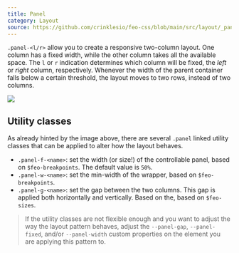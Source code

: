 ```yaml
---
title: Panel
category: Layout
source: https://github.com/crinklesio/feo-css/blob/main/src/layout/_panel.scss
---
```


`.panel-<l/r>` allow you to create a responsive two-column layout. One column has a fixed width, while the other column takes all the available space. The `l` or `r` indication determines which column will be fixed, the _left_ or _right_ column, respectively. Whenever the width of the parent container falls below a certain threshold, the layout moves to two rows, instead of two columns.

![](/img/panel.png)

## Utility classes

As already hinted by the image above, there are several `.panel` linked utility classes that can be applied to alter how the layout behaves.

- `.panel-f-<name>`: set the width (or size!) of the controllable panel, based on `$feo-breakpoints`. The default value is `50%`.
- `.panel-w-<name>`: set the min-width of the wrapper, based on `$feo-breakpoints`.
- `.panel-g-<name>`: set the gap between the two columns. This gap is applied both horizontally and vertically. Based on the, based on `$feo-sizes`.

> If the utility classes are not flexible enough and you want to adjust the way the layout pattern behaves, adjust the `--panel-gap`, `--panel-fixed`, and/or `--panel-width` custom properties on the element you are applying this pattern to.
